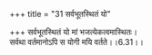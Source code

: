 +++
title = "31 सर्वभूतस्थितं यो"

+++
सर्वभूतस्थितं यो मां भजत्येकत्वमास्थितः।  
सर्वथा वर्तमानोऽपि स योगी मयि वर्तते।।6.31।।